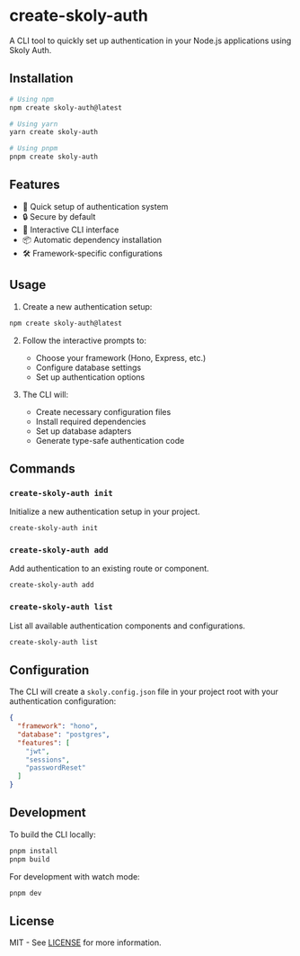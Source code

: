 # create-skoly-auth

A CLI tool to quickly set up authentication in your Node.js applications using Skoly Auth.

## Installation

```bash
# Using npm
npm create skoly-auth@latest

# Using yarn
yarn create skoly-auth

# Using pnpm
pnpm create skoly-auth
```

## Features

- 🚀 Quick setup of authentication system
- 🔒 Secure by default
- 🎯 Interactive CLI interface
- 📦 Automatic dependency installation
- 🛠️ Framework-specific configurations

## Usage

1. Create a new authentication setup:
```bash
npm create skoly-auth@latest
```

2. Follow the interactive prompts to:
   - Choose your framework (Hono, Express, etc.)
   - Configure database settings
   - Set up authentication options

3. The CLI will:
   - Create necessary configuration files
   - Install required dependencies
   - Set up database adapters
   - Generate type-safe authentication code

## Commands

### `create-skoly-auth init`
Initialize a new authentication setup in your project.

```bash
create-skoly-auth init
```

### `create-skoly-auth add`
Add authentication to an existing route or component.

```bash
create-skoly-auth add
```

### `create-skoly-auth list`
List all available authentication components and configurations.

```bash
create-skoly-auth list
```

## Configuration

The CLI will create a `skoly.config.json` file in your project root with your authentication configuration:

```json
{
  "framework": "hono",
  "database": "postgres",
  "features": [
    "jwt",
    "sessions",
    "passwordReset"
  ]
}
```

## Development

To build the CLI locally:

```bash
pnpm install
pnpm build
```

For development with watch mode:

```bash
pnpm dev
```

## License

MIT - See [LICENSE](../../LICENSE) for more information.
